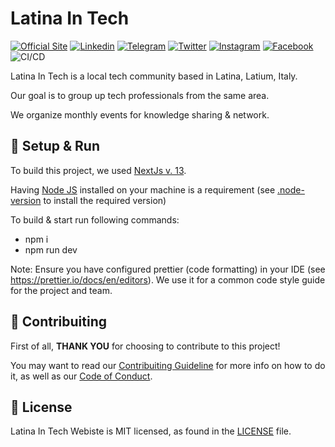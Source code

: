 # Latina In Tech

[![Official Site](https://img.shields.io/badge/Webiste-latina--in--tech-blue.svg)](https://latina-in-tech.github.io/)
[![Linkedin](https://img.shields.io/badge/Linked_In-latina--in--tech-blue.svg)](https://www.linkedin.com/company/latina-in-tech)
[![Telegram](https://img.shields.io/badge/Telegram-latina--in--tech-blue.svg)](https://t.me/+QazM4E1vaUM3NDQ0)
[![Twitter](https://img.shields.io/badge/X-theLITCommunity-cyan.svg)](https://twitter.com/theLITCommunity)
[![Instagram](https://img.shields.io/badge/Instagram-latinaintech-red.svg)](https://www.instagram.com/latinaintech_)
[![Facebook](https://img.shields.io/badge/Facebook-LatinaInTech-blue.svg)](https://www.facebook.com/LatinaInTech)
![CI/CD](https://github.com/latina-in-tech/latina-in-tech.github.io/workflows/CI/CD/badge.svg)


Latina In Tech is a local tech community based in Latina, Latium, Italy.

Our goal is to group up tech professionals from the same area. 

We organize monthly events for knowledge sharing & network.



## 🚀 Setup & Run

To build this project, we used [NextJs v. 13](https://nextjs.org/).

Having [Node JS](https://nodejs.org/en) installed on your machine is a requirement (see [.node-version](https://github.com/latina-in-tech/latina-in-tech.github.io/blob/main/.node-version) to install the required version)

To build & start run following commands:

- npm i
- npm run dev

Note: Ensure you have configured prettier (code formatting) in your IDE (see https://prettier.io/docs/en/editors). We use it for a common code style guide for the project and team.

## 👏 Contribuiting

First of all, **THANK YOU** for choosing to contribute to this project!

You may want to read our [Contribuiting Guideline](CONTRIBUTING.md) for more info on how to do it, as well as our [Code of Conduct](code-of-conduct.md).


## 📄 License

Latina In Tech Webiste is MIT licensed, as found in the [LICENSE](LICENSE) file.